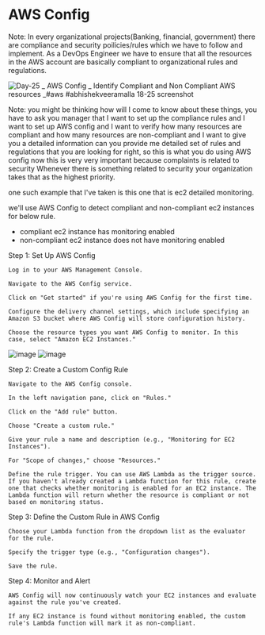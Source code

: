 # AWS Config

Note: In every organizational projects(Banking, financial, government) there are compliance and security poilicies/rules which we have to follow and implement. As a DevOps Engineer we have to ensure that all the resources in the AWS account are basically compliant to organizational rules and regulations.  <br/>

![Day-25 _ AWS Config _ Identify Compliant and Non Compliant AWS resources   _#aws #abhishekveeramalla 18-25 screenshot](https://github.com/HimanshuMishra123/aws-devops-zero-to-hero/assets/164254902/42a678df-9af4-4972-9dc3-97c45ad0de45)


Note: you might be thinking how will I come to know about these things, you have to ask you manager that I want to set up the compliance rules and I want to set up AWS config and I want to verify how many resources are compliant and how many resources are non-compliant and I want to give you a detailed information can you provide me detailed set of rules and regulations that you are looking for right, so this is what you do using AWS config now this is very very important because complaints is related to security Whenever there is something related to security your organization takes that as the highest priority.<br/>

one such example that I've taken is this one that is ec2 detailed monitoring.<br/>

we'll use AWS Config to detect compliant and non-compliant ec2 instances for below rule.
- compliant ec2 instance has monitoring enabled
- non-compliant ec2 instance does not have monitoring enabled

Step 1: Set Up AWS Config

    Log in to your AWS Management Console.

    Navigate to the AWS Config service.

    Click on "Get started" if you're using AWS Config for the first time.

    Configure the delivery channel settings, which include specifying an Amazon S3 bucket where AWS Config will store configuration history.

    Choose the resource types you want AWS Config to monitor. In this case, select "Amazon EC2 Instances."
![image](https://github.com/HimanshuMishra123/aws-devops-zero-to-hero/assets/164254902/7e83e374-483c-4f4b-8822-5628b92065bf)
![image](https://github.com/HimanshuMishra123/aws-devops-zero-to-hero/assets/164254902/a718126b-fc89-4fec-91a3-c1ae5d910988)


Step 2: Create a Custom Config Rule

    Navigate to the AWS Config console.

    In the left navigation pane, click on "Rules."

    Click on the "Add rule" button.

    Choose "Create a custom rule."

    Give your rule a name and description (e.g., "Monitoring for EC2 Instances").

    For "Scope of changes," choose "Resources."

    Define the rule trigger. You can use AWS Lambda as the trigger source. If you haven't already created a Lambda function for this rule, create one that checks whether monitoring is enabled for an EC2 instance. The Lambda function will return whether the resource is compliant or not based on monitoring status.

Step 3: Define the Custom Rule in AWS Config

    Choose your Lambda function from the dropdown list as the evaluator for the rule.

    Specify the trigger type (e.g., "Configuration changes").

    Save the rule.

Step 4: Monitor and Alert

    AWS Config will now continuously watch your EC2 instances and evaluate against the rule you've created.

    If any EC2 instance is found without monitoring enabled, the custom rule's Lambda function will mark it as non-compliant.
